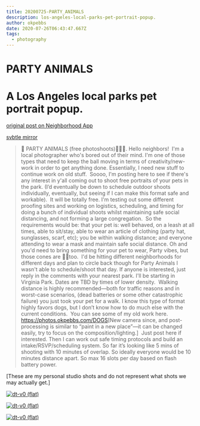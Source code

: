 ```yaml
---
title: 20200725-PARTY_ANIMALS
description: los-angeles-local-parks-pet-portrait-popup.
author: okpebbs
date: 2020-07-26T06:43:47.667Z
tags:
  - photography
---
```

# PARTY ANIMALS

# A Los Angeles local parks pet portrait popup.

[original post on Neighborhood App](https://nextdoor.com/post/155932579?init_source=copy_link_share)

[svbtle mirror](https://okpebbs.svbtle.com/party-animals)

> 🎉 PARTY ANIMALS (free photoshoots)🐶🐱🐷. Hello neighbors!
> ​​
> ​​I'm a local photographer who's bored out of their mind. I'm one of those types that need to keep the ball moving in terms of creativity/new-work in order to get anything done. Essentially, I need new stuff to continue work on old stuff.
> ​​
> ​​Soooo, I'm posting here to see if there's any interest in y'all coming out to shoot free portraits of your pets in the park. (I’d eventually be down to schedule outdoor shoots individually, eventually, but seeing if I can make this format safe and workable).
> ​​
> ​​It will be totally free. I'm testing out some different proofing sites and working on logistics, scheduling, and timing for doing a bunch of individual shoots whilst maintaining safe social distancing, and not forming a large congregation.
> ​​
> ​​So the requirements would be: that your pet is: well behaved, on a leash at all times, able to sit/stay, able to wear an article of clothing (party hat, sunglasses, scarf, etc); you be within walking distance; and everyone attending to wear a mask and maintain safe social distance. Oh and you'd need to bring something for your pet to wear, Party vibes, but those cones are 👌🏼too.
> ​​
> ​​I'd be hitting different neighborhoods for different days and plan to circle back though for Party Animals I wasn't able to schedule/shoot that day.
> ​​
> ​​If anyone is interested, just reply in the comments with your nearest park. I'll be starting in Virginia Park. Dates are TBD by times of lower density.
> ​​
> ​​Walking distance is highly recommended—both for traffic reasons and in worst-case scenarios, (dead batteries or some other catastrophic failure) you just took your pet for a walk. I know this type of format highly favors dogs, but I don’t know how to do much else with the current conditions.
> ​​
> ​​You can see some of my old work here.
> ​​
> ​​https://photos.okpebbs.com/DOGS
> ​​
> ​​\[New camera since, and post-processing is similar to “paint in a new place”—it can be changed easily, try to focus on the composition/lighting.]
> ​​
> ​​Just post here if interested. Then I can work out safe timing protocols and build an intake/RSVP/scheduling system. So far it’s looking like 5 mins of shooting with 10 minutes of overlap. So ideally everyone would be 10 minutes distance apart. So max 16 slots per day based on flash battery power.

\[These are my personal studio shots and do not represent what shots we may actually get.]

<a href="https://photos.okpebbs.com/DOGS/20191112-MOOSE/X5-Kodak-Gold-400/i-czXmXvf/A"><img src="https://photos.smugmug.com/DOGS/20191112-MOOSE/X5-Kodak-Gold-400/i-czXmXvf/0/0bb048f6/4K/20191112-Tue-004-X5-4K.jpg" alt="dt-v0 (flat)"></a>

<a href="https://photos.okpebbs.com/DOGS/20191112-MOOSE/X5-Kodak-Gold-400/i-L6GBsZV/A"><img src="https://photos.smugmug.com/DOGS/20191112-MOOSE/X5-Kodak-Gold-400/i-L6GBsZV/0/2562fefb/4K/20191112-Tue-036-X5-4K.jpg" alt="dt-v0 (flat)"></a>

<a href="https://photos.okpebbs.com/DOGS/20191112-MOOSE/X5-Kodak-Gold-400/i-rSVDhNL/A"><img src="https://photos.smugmug.com/DOGS/20191112-MOOSE/X5-Kodak-Gold-400/i-rSVDhNL/0/9e905f9f/4K/20191112-Tue-029-X5-4K.jpg" alt="dt-v0 (flat)"></a>

<a href="https://photos.okpebbs.com/DOGS/20191229-WINSTON/X5-Technicolor-Process-4-Faded/i-kLhFpwt/A"><img src="https://photos.smugmug.com/DOGS/20191229-WINSTON/X5-Technicolor-Process-4-Faded/i-kLhFpwt/0/64bc9d1d/4K/X5-ACR-V1-20191229-Sun-2032-4K.jpg" alt=""></a>

<a href="https://photos.okpebbs.com/DOGS/20191229-WINSTON/X5-Technicolor-Process-4-Faded/i-VD66fHX/A"><img src="https://photos.smugmug.com/DOGS/20191229-WINSTON/X5-Technicolor-Process-4-Faded/i-VD66fHX/0/643c4487/4K/X5-ACR-V1-20191229-Sun-2035-4K.jpg" alt=""></a>

<a href="https://photos.okpebbs.com/DOGS/20191229-WINSTON/X5-Technicolor-Process-4-Faded/i-S7qzZHc/A"><img src="https://photos.smugmug.com/DOGS/20191229-WINSTON/X5-Technicolor-Process-4-Faded/i-S7qzZHc/0/81ce7899/4K/X5-ACR-V1-20191229-Sun-2042-4K.jpg" alt=""></a>

<a href="https://photos.okpebbs.com/DOGS/20191229-WINSTON/X5-Kodak-Gold-100/i-rt5FKz3/A"><img src="https://photos.smugmug.com/DOGS/20191229-WINSTON/X5-Kodak-Gold-100/i-rt5FKz3/0/9018e34e/4K/X5-ACR-V1-20191229-Sun-2061-4K.jpg" alt=""></a>

<a href="https://photos.okpebbs.com/DOGS/20191229-WINSTON/X5-Kodak-Gold-100/i-qJWHKtN/A"><img src="https://photos.smugmug.com/DOGS/20191229-WINSTON/X5-Kodak-Gold-100/i-qJWHKtN/0/9d1853c9/4K/X5-ACR-V1-20191229-Sun-2063-4K.jpg" alt=""></a>

<a href="https://photos.okpebbs.com/DOGS/20191229-WINSTON/X5-Kodak-Gold-100/i-HDFLj2P/A"><img src="https://photos.smugmug.com/DOGS/20191229-WINSTON/X5-Kodak-Gold-100/i-HDFLj2P/0/0b4a1a4c/4K/X5-ACR-V1-20191229-Sun-2064-4K.jpg" alt=""></a>

<a href="https://photos.okpebbs.com/DOGS/20191031-LOGAN/C1-v4-Fuji-Velvia-50/i-KjGwTcq/A"><img src="https://photos.smugmug.com/DOGS/20191031-LOGAN/C1-v4-Fuji-Velvia-50/i-KjGwTcq/0/8fde3ef5/4K/20191031-Thu-017-c1-v4-4K.jpg" alt=""></a>

<a href="https://photos.okpebbs.com/DOGS/20191031-LOGAN/C1-v4-Fuji-Velvia-50/i-PpwQBps/A"><img src="https://photos.smugmug.com/DOGS/20191031-LOGAN/C1-v4-Fuji-Velvia-50/i-PpwQBps/0/7221d883/4K/20191031-Thu-026-c1-v4-4K.jpg" alt=""></a>

<a href="https://photos.okpebbs.com/DOGS/20191031-LOGAN/C1-v5-Kodak-Gold-200/i-3V5mGvt/A"><img src="https://photos.smugmug.com/DOGS/20191031-LOGAN/C1-v5-Kodak-Gold-200/i-3V5mGvt/0/bc27ae38/4K/20191031-Thu-044-c1-v5-4K.jpg" alt=""></a>

<a href="https://photos.okpebbs.com/DOGS/20191031-LOGAN/C1-v5-Kodak-Gold-200/i-LdDz6kw/A"><img src="https://photos.smugmug.com/DOGS/20191031-LOGAN/C1-v5-Kodak-Gold-200/i-LdDz6kw/0/d937d68b/4K/20191031-Thu-059-c1-v5-4K.jpg" alt=""></a>

<a href="https://photos.okpebbs.com/DOGS/20191031-LOGAN/C1-v5-Kodak-Gold-200/i-V56ZSfr/A"><img src="https://photos.smugmug.com/DOGS/20191031-LOGAN/C1-v5-Kodak-Gold-200/i-V56ZSfr/0/07323270/4K/20191031-Thu-131-c1-v5-4K.jpg" alt=""></a>

<a href="https://photos.okpebbs.com/DOGS/20191227-CASH/X5-Kodak-E100S-CyanGreen/i-cKkjtPh/A"><img src="https://photos.smugmug.com/DOGS/20191227-CASH/X5-Kodak-E100S-CyanGreen/i-cKkjtPh/0/d8c265a5/4K/X5-ACR-V1-20191227-Fri-1997-4K.jpg" alt=""></a>
